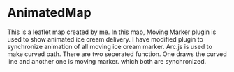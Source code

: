 # AnimatedMap
This is a leaflet map created by me.
In this map, Moving Marker plugin is used to show animated ice cream delivery.
I have modified plugin to synchronize animation of all moving ice cream marker.
Arc.js is used to make curved path.
There are two seperated function. One draws the curved line and another one is moving marker. which both are synchronized.
